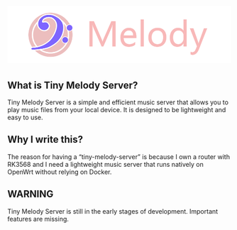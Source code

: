 # ![Tiny Melody Server](title.png)

## What is Tiny Melody Server?

Tiny Melody Server is a simple and efficient music server that allows you to play music files from your local device. It is designed to be lightweight and easy to use.

## Why I write this?

The reason for having a “tiny-melody-server” is because I own a router with RK3568 and I need a lightweight music server that runs natively on OpenWrt without relying on Docker.

## WARNING

Tiny Melody Server is still in the early stages of development. Important features are missing.
